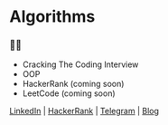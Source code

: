 # Algorithms

### :man_technologist:
- Cracking The Coding Interview
- OOP
- HackerRank (coming soon)
- LeetCode (coming soon)

[LinkedIn](https://www.linkedin.com/in/netodeolino)
|
[HackerRank](https://www.hackerrank.com/netodeolino)
|
[Telegram](https://t.me/netodeolino)
|
[Blog](https://netodeolino.github.io)